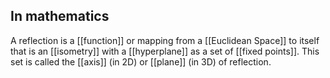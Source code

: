 ## In mathematics
A reflection is a [[function]] or mapping from a [[Euclidean Space]] to itself that is an [[isometry]] with a [[hyperplane]] as a set of [[fixed points]]. This set is called the [[axis]] (in 2D) or [[plane]] (in 3D) of reflection.